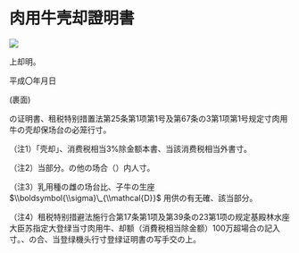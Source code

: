 # 肉用牛壳却證明書

![](https://www.nta.go.jp/tmp/e3948dbf-e263-4af2-ae0f-c407449230ff/images/b88ae135d80e695fc959f327423ba7f2ecdc3d0f1fb492c6179123efe1a69b17.jpg)

上却明。

平成〇年月日

(裹面)

の证明書、租税特别措置法第25条第1项第1号及第67条の3第1项第1号规定寸肉用牛の壳却保场台の必笼行寸。

（注1）「壳却」、消费税相当3%除金额本書、当該消费税相当外書寸。

（注2）当部分。の他の场合（）内人寸。

（注3）乳用種の雌の场台比、子牛の生座 $\\boldsymbol{\\sigma}\_{\\mathcal{D}}$ 用供の有无確、該当部分。

（注4）租税特别措避法施行合第17条第1项及第39条の23第1项の规定基殿林水座大臣苏指定大登绿当寸肉用牛、却额（消費税相当除金额）100万超場合の記入寸。、の合、当登绿機头行寸登绿证明書の写手交の上。